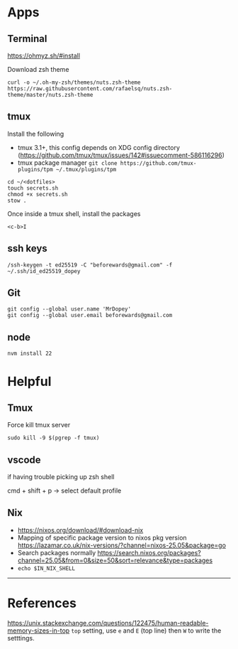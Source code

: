 # Apps

## Terminal

https://ohmyz.sh/#install

Download zsh theme
```shell
curl -o ~/.oh-my-zsh/themes/nuts.zsh-theme https://raw.githubusercontent.com/rafaelsq/nuts.zsh-theme/master/nuts.zsh-theme
```

## tmux

Install the following
- tmux 3.1+, this config depends on XDG config directory (https://github.com/tmux/tmux/issues/142#issuecomment-586116296)
- tmux package manager `git clone https://github.com/tmux-plugins/tpm ~/.tmux/plugins/tpm`

```shell
cd ~/<dotfiles>
touch secrets.sh
chmod +x secrets.sh
stow .
```

Once inside a tmux shell, install the packages
```
<c-b>I
```

## ssh keys

```shell
/ssh-keygen -t ed25519 -C "beforewards@gmail.com" -f ~/.ssh/id_ed25519_dopey
```

## Git

```shell
git config --global user.name 'MrDopey'
git config --global user.email beforewards@gmail.com
```

## node 

```
nvm install 22
```

# Helpful

## Tmux

Force kill tmux server
```shell
sudo kill -9 $(pgrep -f tmux)
```

## vscode

if having trouble picking up zsh shell

cmd + shift + p -> select default profile

## Nix

- https://nixos.org/download/#download-nix
- Mapping of specific package version to nixos pkg version https://lazamar.co.uk/nix-versions/?channel=nixos-25.05&package=go
- Search packages normally https://search.nixos.org/packages?channel=25.05&from=0&size=50&sort=relevance&type=packages
- `echo $IN_NIX_SHELL`

---

# References 

https://unix.stackexchange.com/questions/122475/human-readable-memory-sizes-in-top
`top` setting, use `e` and `E` (top line) then `W` to write the setttings.
